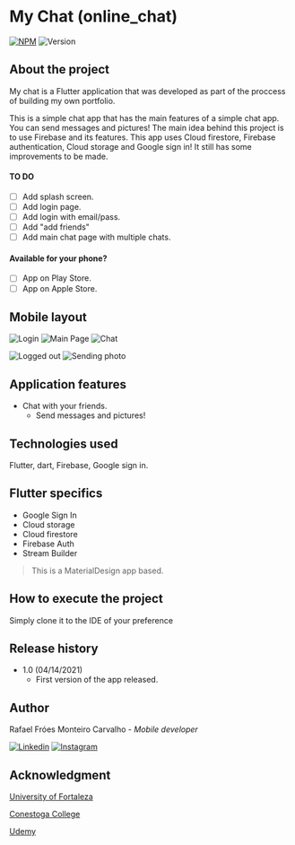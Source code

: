 # My Chat (online_chat)
[![NPM](https://img.shields.io/npm/l/react)](https://github.com/rafroes1/generalAppInfos/blob/main/LICENSE) ![Version](https://img.shields.io/badge/version-v1.0-orange)

## About the project

My chat is a Flutter application that was developed as part of the proccess of building my own portfolio.

This is a simple chat app that has the main features of a simple chat app. You can send messages and pictures! The main idea behind this project is to use Firebase and its features. This app uses Cloud firestore, Firebase authentication, Cloud storage and Google sign in! It still has some improvements to be made.

#### TO DO
- [ ] Add splash screen.
- [ ] Add login page.
- [ ] Add login with email/pass.
- [ ] Add "add friends"
- [ ] Add main chat page with multiple chats.

#### Available for your phone?
- [ ] App on Play Store.
- [ ] App on Apple Store.

## Mobile layout
![Login](https://github.com/rafroes1/generalAppInfos/blob/main/assets/online_chat/logging%20in.jpeg) ![Main Page](https://github.com/rafroes1/generalAppInfos/blob/main/assets/online_chat/Main%20screen.jpeg) ![Chat](https://github.com/rafroes1/generalAppInfos/blob/main/assets/online_chat/chat.jpeg) 

![Logged out](https://github.com/rafroes1/generalAppInfos/blob/main/assets/online_chat/logged%20out.jpeg) ![Sending photo](https://github.com/rafroes1/generalAppInfos/blob/main/assets/online_chat/sending%20photo.jpeg)

## Application features

- Chat with your friends.
  - Send messages and pictures!

## Technologies used

Flutter, dart, Firebase, Google sign in.

## Flutter specifics

- Google Sign In
- Cloud storage
- Cloud firestore
- Firebase Auth
- Stream Builder

> This is a MaterialDesign app based.

## How to execute the project

Simply clone it to the IDE of your preference 


## Release history

- 1.0 (04/14/2021)
    - First version of the app released.

## Author

Rafael Fróes Monteiro Carvalho - *Mobile developer*

[![Linkedin](https://github.com/rafroes1/generalAppInfos/blob/main/assets/linkedin%20logo.png)](https://www.linkedin.com/in/rafaelfroescarvalho/)
[![Instagram](https://github.com/rafroes1/generalAppInfos/blob/main/assets/instagram%20logo.png)](https://www.instagram.com/rafafrs/)

## Acknowledgment

[University of Fortaleza](http://www.unifor.br)

[Conestoga College](http://www.conestogac.on.ca)

[Udemy](http://www.udemy.com.br)


